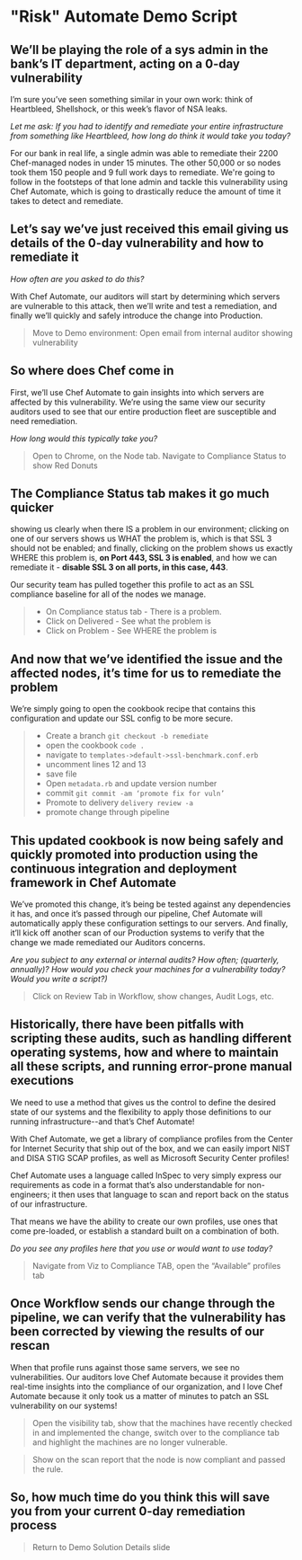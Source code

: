 # "Risk" Automate Demo Script

## We’ll be playing the role of a sys admin in the bank’s IT department, acting on a 0-day vulnerability

I’m sure you’ve seen something similar in your own work: think of Heartbleed, Shellshock, or this week’s flavor of NSA leaks.

*Let me ask: If you had to identify and remediate your entire infrastructure from something like Heartbleed, how long do think it would take you today?*

For our bank in real life, a single admin was able to remediate their 2200 Chef-managed nodes in under 15 minutes. The other 50,000 or so nodes took them 150 people and 9 full work days to remediate. We're going to follow in the footsteps of that lone admin and tackle this vulnerability using Chef Automate, which is going to drastically reduce the amount of time it takes to detect and remediate.

## Let’s say we’ve just received this email giving us details of the 0-day vulnerability and how to remediate it

*How often are you asked to do this?*

With Chef Automate, our auditors will start by determining which servers are vulnerable to this attack, then we’ll write and test a remediation, and finally we’ll quickly and safely introduce the change into Production.

> Move to Demo environment: Open email from internal auditor showing vulnerability

## So where does Chef come in

First, we’ll use Chef Automate to gain insights into which servers are affected by this vulnerability. We’re using the same view our security auditors used to see that our entire production fleet are susceptible and need remediation.

*How long would this typically take you?*

> Open to Chrome, on the Node tab. Navigate to Compliance Status to show Red Donuts

## The Compliance Status tab makes it go much quicker

showing us clearly when there IS a problem in our environment; clicking on one of our servers shows us WHAT the problem is, which is that SSL 3 should not be enabled; and finally, clicking on the problem shows us exactly WHERE this problem is, **on Port 443, SSL 3 is enabled**, and how we can remediate it - **disable SSL 3 on all ports, in this case, 443**.

Our security team has pulled together this profile to act as an SSL compliance baseline for all of the nodes we manage.

> - On Compliance status tab - There is a problem.
> - Click on Delivered - See what the problem is
> - Click on Problem - See WHERE the problem is

## And now that we’ve identified the issue and the affected nodes, it’s time for us to remediate the problem

We’re simply going to open the cookbook recipe that contains this configuration and update our SSL config to be more secure.

> - Create a branch `git checkout -b remediate`
> - open the cookbook `code .`
> - navigate to `templates->default->ssl-benchmark.conf.erb`
> - uncomment lines 12 and 13
> - save file
> - Open `metadata.rb` and update version number
> - commit `git commit -am ‘promote fix for vuln’`
> - Promote to delivery `delivery review -a`
> - promote change through pipeline

## This updated cookbook is now being safely and quickly promoted into production using the continuous integration and deployment framework in Chef Automate

We’ve promoted this change, it’s being be tested against any dependencies it has, and once it’s passed through our pipeline, Chef Automate will automatically apply these configuration settings to our servers. And finally, it’ll kick off another scan of our Production systems to verify that the change we made remediated our Auditors concerns.

*Are you subject to any external or internal audits? 
How often; (quarterly, annually)? 
How would you check your machines for a vulnerability today? 
Would you write a script?)*

> Click on Review Tab in Workflow, show changes, Audit Logs, etc.

## Historically, there have been pitfalls with scripting these audits, such as handling different operating systems, how and where to maintain all these scripts, and running error-prone manual executions

We need to use a method that gives us the control to define the desired state of our systems and the flexibility to apply those definitions to our running infrastructure--and that’s Chef Automate!

With Chef Automate, we get a library of compliance profiles from the Center for Internet Security that ship out of the box, and we can easily import NIST and DISA STIG SCAP profiles, as well as Microsoft Security Center profiles!

Chef Automate uses a language called InSpec to very simply express our requirements as code in a format that’s also understandable for non-engineers; it then uses that language to scan and report back on the status of our infrastructure.

That means we have the ability to create our own profiles, use ones that come pre-loaded, or establish a standard built on a combination of both.

*Do you see any profiles here that you use or would want to use today?*

> Navigate from Viz to Compliance TAB, open the “Available” profiles tab

## Once Workflow sends our change through the pipeline, we can verify that the vulnerability has been corrected by viewing the results of our rescan

When that profile runs against those same servers, we see no vulnerabilities. Our auditors love Chef Automate because it provides them real-time insights into the compliance of our organization, and I love Chef Automate because it only took us a matter of minutes to patch an SSL vulnerability on our systems!

> Open the visibility tab, show that the machines have recently checked in and implemented the change, switch over to the compliance tab and highlight the machines are no longer vulnerable.

> Show on the scan report that the node is now compliant and passed the rule.

## So, how much time do you think this will save you from your current 0-day remediation process

> Return to Demo Solution Details slide